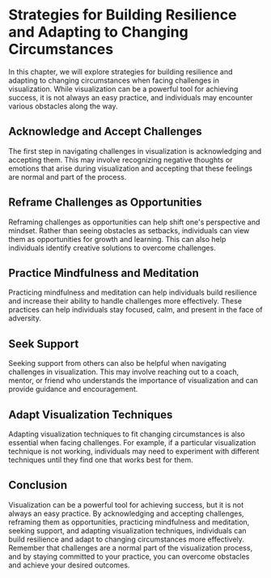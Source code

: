 Strategies for Building Resilience and Adapting to Changing Circumstances
============================================================================================================================

In this chapter, we will explore strategies for building resilience and adapting to changing circumstances when facing challenges in visualization. While visualization can be a powerful tool for achieving success, it is not always an easy practice, and individuals may encounter various obstacles along the way.

Acknowledge and Accept Challenges
---------------------------------

The first step in navigating challenges in visualization is acknowledging and accepting them. This may involve recognizing negative thoughts or emotions that arise during visualization and accepting that these feelings are normal and part of the process.

Reframe Challenges as Opportunities
-----------------------------------

Reframing challenges as opportunities can help shift one's perspective and mindset. Rather than seeing obstacles as setbacks, individuals can view them as opportunities for growth and learning. This can also help individuals identify creative solutions to overcome challenges.

Practice Mindfulness and Meditation
-----------------------------------

Practicing mindfulness and meditation can help individuals build resilience and increase their ability to handle challenges more effectively. These practices can help individuals stay focused, calm, and present in the face of adversity.

Seek Support
------------

Seeking support from others can also be helpful when navigating challenges in visualization. This may involve reaching out to a coach, mentor, or friend who understands the importance of visualization and can provide guidance and encouragement.

Adapt Visualization Techniques
------------------------------

Adapting visualization techniques to fit changing circumstances is also essential when facing challenges. For example, if a particular visualization technique is not working, individuals may need to experiment with different techniques until they find one that works best for them.

Conclusion
----------

Visualization can be a powerful tool for achieving success, but it is not always an easy practice. By acknowledging and accepting challenges, reframing them as opportunities, practicing mindfulness and meditation, seeking support, and adapting visualization techniques, individuals can build resilience and adapt to changing circumstances more effectively. Remember that challenges are a normal part of the visualization process, and by staying committed to your practice, you can overcome obstacles and achieve your desired outcomes.
